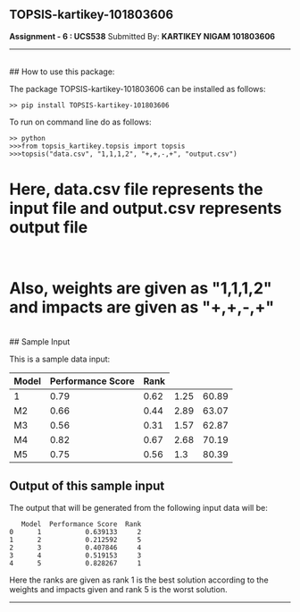 
 ## TOPSIS-kartikey-101803606

**Assignment - 6 : UCS538**
Submitted By: **KARTIKEY NIGAM 101803606**

***
<br>
## How to use this package:

The package TOPSIS-kartikey-101803606 can be installed as follows:
```
>> pip install TOPSIS-kartikey-101803606
```
To run on command line do as follows:
```
>> python
>>>from topsis_kartikey.topsis import topsis
>>>topsis("data.csv", "1,1,1,2", "+,+,-,+", "output.csv")
```
# Here, data.csv file represents the input file and output.csv represents output file
<br>

# Also, weights are given as "1,1,1,2" and impacts are given as "+,+,-,+"
<br>
## Sample Input

This is a sample data input:

<table><thead><tr><th>Model</th><th>Performance Score</th><th>Rank</th></tr></thead><tbody><tr><td>1</td><td>0.79</td><td>0.62</td><td>1.25</td><td>60.89</td></tr><tr><td>M2</td><td>0.66</td><td>0.44</td><td>2.89</td><td>63.07</td></tr><tr><td>M3</td><td>0.56</td><td>0.31</td><td>1.57</td><td>62.87</td></tr><tr><td>M4</td><td>0.82</td><td>0.67</td><td>2.68</td><td>70.19</td></tr><tr><td>M5</td><td>0.75</td><td>0.56</td><td>1.3</td><td>80.39</td></tr></tbody></table>

## Output of this sample input

The output that will be generated from the following input data will be:
```
   Model  Performance Score  Rank
0      1           0.639133     2
1      2           0.212592     5
2      3           0.407846     4
3      4           0.519153     3
4      5           0.828267     1
```


Here the ranks are given as rank 1 is the best solution according to the weights and impacts given and rank 5 is the worst solution.

* * *